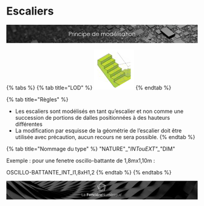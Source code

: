 # Escaliers

![](../../../.gitbook/assets/principe-de-mod.png)

{% tabs %}
{% tab title="LOD" %}
![LOG 200  /  LOI 200 : Dimensionnement de base ](../../../.gitbook/assets/image.png)
{% endtab %}

{% tab title="Règles" %}
* Les escaliers sont modélisés en tant qu’escalier et non comme une succession de portions de dalles positionnées à des hauteurs différentes
* La modification par esquisse de la géométrie de l’escalier doit être utilisée avec précaution, aucun recours ne sera possible.
{% endtab %}

{% tab title="Nommage du type" %}
"NATURE"\_"_INTouEXT"\__"DIM"

Exemple : pour une fenetre oscillo-battante de 1,8mx1,10m :

OSCILLO-BATTANTE\_INT\_l1,8xH1,2
{% endtab %}
{% endtabs %}

![](../../../.gitbook/assets/wallpaper_fnum_black.jpg)

